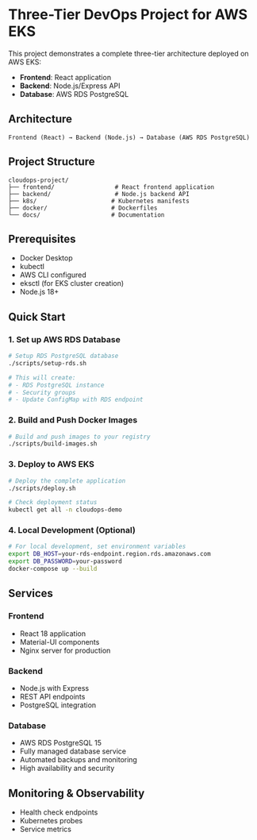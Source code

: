 # Three-Tier DevOps Project for AWS EKS

This project demonstrates a complete three-tier architecture deployed on AWS EKS:
- **Frontend**: React application
- **Backend**: Node.js/Express API
- **Database**: AWS RDS PostgreSQL

## Architecture

```
Frontend (React) → Backend (Node.js) → Database (AWS RDS PostgreSQL)
```

## Project Structure

```
cloudops-project/
├── frontend/                 # React frontend application
├── backend/                  # Node.js backend API
├── k8s/                     # Kubernetes manifests
├── docker/                  # Dockerfiles
└── docs/                    # Documentation
```

## Prerequisites

- Docker Desktop
- kubectl
- AWS CLI configured
- eksctl (for EKS cluster creation)
- Node.js 18+

## Quick Start

### 1. Set up AWS RDS Database
```bash
# Setup RDS PostgreSQL database
./scripts/setup-rds.sh

# This will create:
# - RDS PostgreSQL instance
# - Security groups
# - Update ConfigMap with RDS endpoint
```

### 2. Build and Push Docker Images
```bash
# Build and push images to your registry
./scripts/build-images.sh
```

### 3. Deploy to AWS EKS
```bash
# Deploy the complete application
./scripts/deploy.sh

# Check deployment status
kubectl get all -n cloudops-demo
```

### 4. Local Development (Optional)
```bash
# For local development, set environment variables
export DB_HOST=your-rds-endpoint.region.rds.amazonaws.com
export DB_PASSWORD=your-password
docker-compose up --build
```

## Services

### Frontend
- React 18 application
- Material-UI components
- Nginx server for production

### Backend
- Node.js with Express
- REST API endpoints
- PostgreSQL integration

### Database
- AWS RDS PostgreSQL 15
- Fully managed database service
- Automated backups and monitoring
- High availability and security

## Monitoring & Observability

- Health check endpoints
- Kubernetes probes
- Service metrics


